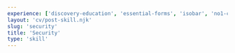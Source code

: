 ```yaml
---
experience: ['discovery-education', 'essential-forms', 'isobar', 'no1-cooperative', 'skyspecs']
layout: 'cv/post-skill.njk'
slug: 'security'
title: 'Security'
type: 'skill'
---
```

